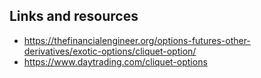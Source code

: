 
## Links and resources

- https://thefinancialengineer.org/options-futures-other-derivatives/exotic-options/cliquet-option/
- https://www.daytrading.com/cliquet-options